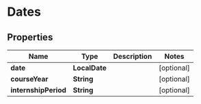 

# Dates


## Properties

| Name | Type | Description | Notes |
|------------ | ------------- | ------------- | -------------|
|**date** | **LocalDate** |  |  [optional] |
|**courseYear** | **String** |  |  [optional] |
|**internshipPeriod** | **String** |  |  [optional] |



